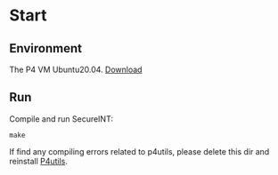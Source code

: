 # Start

## Environment
The P4 VM Ubuntu20.04. [Download](https://github.com/p4lang/tutorials?tab=readme-ov-file)

## Run

Compile and run SecureINT:

    make

If find any compiling errors related to p4utils, please delete this dir and reinstall [P4utils](https://nsg-ethz.github.io/p4-utils/installation.html). 
